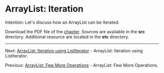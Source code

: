 # ArrayList: Iteration

Intention: Let's discuss how an ArrayList can be iterated.

Download the PDF file of the [chapter](chapter_5.pdf). Sources are available in the <b>src</b> directory. 
Additional resource are located in the <b>etc</b> directory.

<hr>

Next: [ArrayList: Iteration using ListIterator](chapter_6.md "ArrayList: Iteration using ListIterator") - 
ArrayList: Iteration using ListIterator.

Previous: [ArrayList: Few More Operations](chapter_4.md "ArrayList: Few More Operations") - ArrayList: Few More Operations.